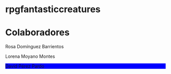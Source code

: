 # rpgfantasticcreatures
<h1>Colaboradores</H1>
<p>Rosa Domínguez Barrientos</p>
<p>Lorena Moyano Montes</p>
<p style=background-color:blue;>David Pérez Pardo</p>
